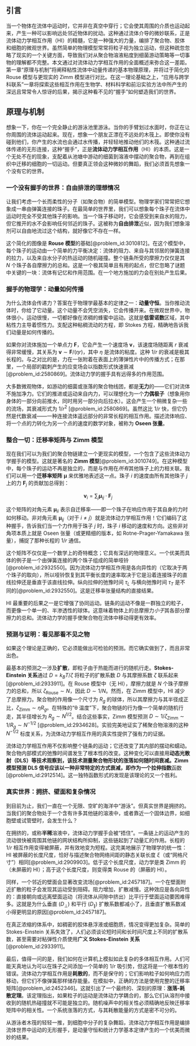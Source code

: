 ## 引言
当一个物体在流体中运动时，它并非在真空中穿行；它会使其周围的介质也运动起来，产生一种可以影响远处邻近物体的扰动。这种通过流体介导的微妙联系，正是流体动力学相互作用（HI）的精髓，它是一种强大的力量，编排了聚合物、胶体和细胞的微观世界。虽然简单的物理模型常常将粒子视为独立运动，但这种疏忽忽略了现实的一个关键方面，导致我们对从聚合物溶液粘度到细菌游动策略等一切事物的理解都不完整。本文通过对流体动力学相互作用的全面概述来弥合这一差距。第一章“原理与机制”将阐释粘性流体中动量传递的基本物理原理，并将过于简化的 Rouse 模型与更现实的 Zimm 模型进行对比。在这一理论基础之上，“应用与跨学科联系”一章将探索这些相互作用在生物学、材料科学和前沿实验方法中所产生的深远且常常令人惊讶的后果，揭示这种看不见的“握手”如何塑造我们的世界。

## 原理与机制

想象一下，你在一个完全静止的游泳池里游泳。当你的手臂划过水面时，你正在让你周围的流体运动起来。现在，想象一个朋友正漂在不远处的木筏上。即使你没有碰到他们，你产生的水流也会通过水传播，并轻轻地推动他们的木筏。这种通过流体传递的无形连接，这种“握手”，正是**流体动力学相互作用**（HI）的本质。这是一个无处不在的现象，支配着从池塘中游动的细菌到溶液中摆动的聚合物，再到在组织中迁移的细胞的一切运动。但要真正领会这种微妙的舞蹈，我们必须首先想象一个没有它的世界。

### 一个没有握手的世界：自由排泄的理想情况

让我们考虑一个长而柔性的分子（如聚合物）的简单模型。物理学家们常常把它想象成一串由弹簧连接的珠子。在最简单的世界里，我们可以想象每个珠子在流体中运动时完全不受其他珠子的影响。当一个珠子移动时，它会感受到来自水的阻力，但它推开的水不会影响任何邻近的珠子。这被称为**自由排泄**近似，因为我们想象溶剂可以自由地流过这个结构，就好像它不存在一样。

这个简化的图像是 **Rouse 模型**的基础[@problem_id:3010812]。在这个模型中，每个珠子的运动由一个简单的力平衡决定：流体的阻力、来自与其邻居的弹簧连接的拉力，以及来自水分子的热运动的随机碰撞。整个链条所受的摩擦力仅仅是其 $N$ 个珠子各自摩擦力的总和。这是一个极其简单且有用的起点，但它忽略了谜题中关键的一块：流体有记忆和作用范围。在一个地方施加的力会在别处产生后果。

### 握手的物理学：动量如何传播

为什么流体会传递力？答案在于物理学最基本的定律之一：**动量守恒**。当你推动流体时，你给了它动量。这个动量不会凭空消失，它会传播开来。在微观世界中，物体很小，运动很慢，一切都好像在浓稠的蜂蜜中运动。这就是**低雷诺数**区域，其中粘性力主导着惯性力。支配这种粘稠流动的方程，即 Stokes 方程，精确地告诉我们动量是如何传播的。

如果你对流体施加一个单点力 $\mathbf{F}$，它会产生一个速度场 $\mathbf{v}$，该速度场随距离 $r$ 衰减得非常缓慢，其关系为 $\mathbf{v} \sim \mathbf{F}/(\eta r)$，其中 $\eta$ 是流体的粘度。这种 $1/r$ 的衰减是极其长程的。与之对比的是，力在一张附着在表面上的薄弹性片中的传播方式；在那里，一个局部的戳刺产生的应变场会以指数形式快速衰减[@problem_id:2580869]。流体动力学的握手具有远得多的作用范围。

大多数微观物体，如游动的细菌或涨落的聚合物线团，都是**无力**的——它们对流体不施加净力。它们的推进或运动来自内力，可以理想化为一个**力偶极子**（想象用你身体的一部分向前推水，同时用另一部分向后拉水）。这会产生一个稍微复杂一些的流场，其衰减形式为 $1/r^2$ [@problem_id:2580869]。虽然这比 $1/r$ 快，但它仍然是代数衰减——一种连接流体遥远部分的非常长程的相互作用。描述流体响应、将一个点的力转化为另一个点的速度的数学对象，被称为 **Oseen 张量**。

### 整合一切：迁移率矩阵与 Zimm 模型

现在我们可以为我们的聚合物链建立一个更现实的模型，一个包含了这些流体动力学握手的模型。这就是著名的 **Zimm 模型**[@problem_id:3010749]。在这种模型中，每个珠子的运动不再是独立的，而是与作用在*所有*其他珠子上的力相关联。我们可以用一个**迁移率矩阵** $\boldsymbol{\mu}$ 来优雅地表述这一点。珠子 $i$ 的速度由所有其他珠子 $j$ 上的力 $\mathbf{F}_j$ 的贡献加总得到：

$$
\mathbf{v}_i = \sum_j \boldsymbol{\mu}_{ij} \cdot \mathbf{F}_j
$$

这个矩阵的对角元素 $\boldsymbol{\mu}_{ii}$ 表示自迁移率——即一个珠子在响应作用于其自身的力时如何移动。非对角元素 $\boldsymbol{\mu}_{ij}$（对于 $i \neq j$）就是流体动力学相互作用！它们编码了这种握手，告诉我们当一个力作用于珠子 $j$ 时，珠子 $i$ 移动的速度和方向。这些非对角项本质上就是 Oseen 张量（或更精细的版本，如 Rotne-Prager-Yamakawa 张量），捕捉了那种长程的 $1/r$ 通信。

这个矩阵不仅仅是一个数学上的奇特概念；它具有深远的物理意义。一个优美而具体的例子是一个由弹簧连接的两个珠子组成的简单哑铃[@problem_id:2932550]。因为流体动力学相互作用是各向异性的（它取决于两个珠子的取向），所以哑铃恢复到其平衡长度的速率取决于它是沿着连接珠子的直线拉伸还是垂直于该直线拉伸。纵向拉伸的弛豫时间 $\tau_L$ 与横向弛豫时间 $\tau_T$ 是不同的[@problem_id:2932550]。这是迁移率张量结构的直接结果。

HI 最重要的后果之一是它增强了协同运动。链条的运动不像是一群独立的粒子，而更像一个单一的、半渗透性的球体。这意味着物体上的总摩擦力*小于*其各部分摩擦力的总和。流体动力学的握手使聚合物在流体中移动得更有效率。

### 预测与证明：看见那看不见之物

如果这个理论是正确的，它必须能做出可检验的预测。而它确实做到了，而且非常出色。

最基本的预测之一涉及**扩散**，即粒子由于热能而进行的随机行走。**Stokes-Einstein 关系**通过 $D = k_B T / \zeta$ 将粒子的扩散系数 $D$ 与其摩擦系数 $\zeta$ 联系起来[@problem_id:2933911]。在 Rouse 模型中（无 HI），摩擦力就是 $N$ 个珠子摩擦力的总和，所以 $\zeta_{\text{Rouse}} \sim N$，因此 $D \sim 1/N$。然而，在 Zimm 模型中，HI 减少了总摩擦力。聚合物的作用像一个尺寸为 $R_g$ 的球体，所以其摩擦力与其半径成正比，$\zeta_{\text{Zimm}} \sim \eta R_g$。在特殊的“θ 温度”下，聚合物链的行为像一个简单的随机行走，其半径增长为 $R_g \sim N^{1/2}$。结合这些事实，Zimm 模型预测 $D \sim 1/\zeta_{\text{Zimm}} \sim 1/R_g \sim N^{-1/2}$ [@problem_id:2934628]。实验完美地证实了稀聚合物溶液的这种 $N^{-1/2}$ 标度关系，为流体动力学相互作用的真实性提供了强有力的证据。

流体动力学相互作用不仅影响整个链条的运动；它还改变了其内部的摆动和蠕动。聚合物内部模式的弛豫时间谱发生了根本性的改变。这种变化可以直接用**动态光散射（DLS）**等技术观察到，该技术测量聚合物形状的涨落如何随时间衰减。Zimm 模型预测 DLS 信号应该以一种非常特定的方式衰减，即作为一个**拉伸指数**函数[@problem_id:2912514]。这一独特函数形式的发现是该理论的又一个胜利。

### 真实世界：拥挤、壁面和复杂情况

到目前为止，我们一直在一个无限、空旷的海洋中“游泳”。但真实世界是拥挤的。当我们的聚合物处于一个含有许多其他链的溶液中，或者靠近一个固体边界，如细胞壁或试管壁时，会发生什么？

在拥挤的，或称**半稀**溶液中，流体动力学握手会被“捂住”。一条链上的运动产生的流动很快被周围其他链的网状结构所抑制，这些链起到了动量汇的作用。长程的 $1/r$ 相互作用变得被屏蔽，并有效地变为短程。这完美地展示了物理学的统一性：HI 被屏蔽的长度尺度，恰好与描述聚合物网络间距的静态关联长度 $\xi$（或“网格尺寸”）相同[@problem_id:2909903]。低于这个长度尺度，动力学是类 Zimm 的（未屏蔽的 HI）；高于这个长度尺度，则变得类 Rouse 的（屏蔽的 HI）。

同样，一个邻近的壁面会显著改变流场[@problem_id:2457187]。一个在壁面附近扩散的粒子会发现其运动受到阻碍。阻力增加，扩散减慢。这种效应是各向异性的：直接朝向或远离壁面运动（将流体从间隙中挤出）比平行于壁面运动要困难得多。这就是为什么垂直 ($D_{\perp}$) 和平行 ($D_{\parallel}$) 扩散系数都减小了，且垂直扩散系数减小得更明显的原因[@problem_id:2457187]。

在真正浓缩的体系中，如稠密的胶体悬浮液或细胞质，情况变得更加复杂。简单的 Stokes-Einstein 关系失效了，人们必须谈论短时间和长时间尺度上不同的扩散系数，甚至需要对粘弹性介质使用**广义 Stokes-Einstein 关系**[@problem_id:2933911]。

最后，值得一问的是，我们如何在计算机上模拟如此复杂的多体相互作用。人们可能天真地认为可以在珠子之间添加一个简单的 $1/r$ 吸引势，但这将是一个根本性的错误。流体动力学相互作用是**耗散的**，而不是保守的；它们影响粒子如何响应力而移动，但它们不像弹簧那样储存能量。在模拟中，正确的方法是使用完整的迁移率矩阵[@problem_id:2452346]。这就引出了一个最终的、深刻的原理：**涨落-耗散定理**。该定理指出，如果粒子的运动是流体动力学耦合的，那么它们从溶剂中接收到的随机热碰撞就不可能是独立的。随机噪声中的相关性必须精确地反映迁移率矩阵中的相关性。一个系统涨落的方式，与其耗散能量的方式是密不可分的。

从游泳者木筏的轻轻一推，到细胞中分子的复杂舞蹈，流体动力学相互作用是编排流体世界中运动的无形握手，是动量守恒和统计力学基本定律产生的一个优美而微妙的结果。

